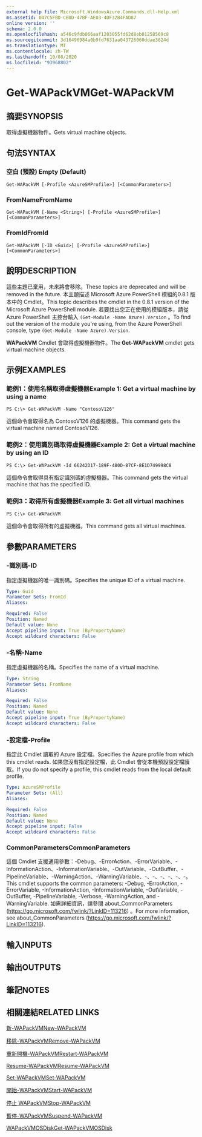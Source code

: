 ```yaml
---
external help file: Microsoft.WindowsAzure.Commands.dll-Help.xml
ms.assetid: 047C5FBD-CB0D-47BF-AE03-4DF32B4FAD87
online version: ''
schema: 2.0.0
ms.openlocfilehash: a546c9fdb066aaf1203055fd62d8eb01258569c8
ms.sourcegitcommit: 3d16496984a0b9fd7631aa043726060ddae3624d
ms.translationtype: MT
ms.contentlocale: zh-TW
ms.lasthandoff: 10/08/2020
ms.locfileid: "93968802"
---
```

# <span data-ttu-id="5dd63-101">Get-WAPackVM</span><span class="sxs-lookup"><span data-stu-id="5dd63-101">Get-WAPackVM</span></span>

## <span data-ttu-id="5dd63-102">摘要</span><span class="sxs-lookup"><span data-stu-id="5dd63-102">SYNOPSIS</span></span>
<span data-ttu-id="5dd63-103">取得虛擬機器物件。</span><span class="sxs-lookup"><span data-stu-id="5dd63-103">Gets virtual machine objects.</span></span>

## <span data-ttu-id="5dd63-104">句法</span><span class="sxs-lookup"><span data-stu-id="5dd63-104">SYNTAX</span></span>

### <span data-ttu-id="5dd63-105">空白 (預設) </span><span class="sxs-lookup"><span data-stu-id="5dd63-105">Empty (Default)</span></span>
```
Get-WAPackVM [-Profile <AzureSMProfile>] [<CommonParameters>]
```

### <span data-ttu-id="5dd63-106">FromName</span><span class="sxs-lookup"><span data-stu-id="5dd63-106">FromName</span></span>
```
Get-WAPackVM [-Name <String>] [-Profile <AzureSMProfile>] [<CommonParameters>]
```

### <span data-ttu-id="5dd63-107">FromId</span><span class="sxs-lookup"><span data-stu-id="5dd63-107">FromId</span></span>
```
Get-WAPackVM [-ID <Guid>] [-Profile <AzureSMProfile>] [<CommonParameters>]
```

## <span data-ttu-id="5dd63-108">說明</span><span class="sxs-lookup"><span data-stu-id="5dd63-108">DESCRIPTION</span></span>
<span data-ttu-id="5dd63-109">這些主題已棄用，未來將會移除。</span><span class="sxs-lookup"><span data-stu-id="5dd63-109">These topics are deprecated and will be removed in the future.</span></span>
<span data-ttu-id="5dd63-110">本主題描述 Microsoft Azure PowerShell 模組的0.8.1 版本中的 Cmdlet。</span><span class="sxs-lookup"><span data-stu-id="5dd63-110">This topic describes the cmdlet in the 0.8.1 version of the Microsoft Azure PowerShell module.</span></span>
<span data-ttu-id="5dd63-111">若要找出您正在使用的模組版本，請從 Azure PowerShell 主控台輸入 `(Get-Module -Name Azure).Version` 。</span><span class="sxs-lookup"><span data-stu-id="5dd63-111">To find out the version of the module you're using, from the Azure PowerShell console, type `(Get-Module -Name Azure).Version`.</span></span>

<span data-ttu-id="5dd63-112">**WAPackVM** Cmdlet 會取得虛擬機器物件。</span><span class="sxs-lookup"><span data-stu-id="5dd63-112">The **Get-WAPackVM** cmdlet gets virtual machine objects.</span></span>

## <span data-ttu-id="5dd63-113">示例</span><span class="sxs-lookup"><span data-stu-id="5dd63-113">EXAMPLES</span></span>

### <span data-ttu-id="5dd63-114">範例1：使用名稱取得虛擬機器</span><span class="sxs-lookup"><span data-stu-id="5dd63-114">Example 1: Get a virtual machine by using a name</span></span>
```
PS C:\> Get-WAPackVM -Name "ContosoV126"
```

<span data-ttu-id="5dd63-115">這個命令會取得名為 ContosoV126 的虛擬機器。</span><span class="sxs-lookup"><span data-stu-id="5dd63-115">This command gets the virtual machine named ContosoV126.</span></span>

### <span data-ttu-id="5dd63-116">範例2：使用識別碼取得虛擬機器</span><span class="sxs-lookup"><span data-stu-id="5dd63-116">Example 2: Get a virtual machine by using an ID</span></span>
```
PS C:\> Get-WAPackVM -Id 66242D17-189F-480D-87CF-8E1D749998C8
```

<span data-ttu-id="5dd63-117">這個命令會取得具有指定識別碼的虛擬機器。</span><span class="sxs-lookup"><span data-stu-id="5dd63-117">This command gets the virtual machine that has the specified ID.</span></span>

### <span data-ttu-id="5dd63-118">範例3：取得所有虛擬機器</span><span class="sxs-lookup"><span data-stu-id="5dd63-118">Example 3: Get all virtual machines</span></span>
```
PS C:\> Get-WAPackVM
```

<span data-ttu-id="5dd63-119">這個命令會取得所有的虛擬機器。</span><span class="sxs-lookup"><span data-stu-id="5dd63-119">This command gets all virtual machines.</span></span>

## <span data-ttu-id="5dd63-120">參數</span><span class="sxs-lookup"><span data-stu-id="5dd63-120">PARAMETERS</span></span>

### <span data-ttu-id="5dd63-121">-識別碼</span><span class="sxs-lookup"><span data-stu-id="5dd63-121">-ID</span></span>
<span data-ttu-id="5dd63-122">指定虛擬機器的唯一識別碼。</span><span class="sxs-lookup"><span data-stu-id="5dd63-122">Specifies the unique ID of a virtual machine.</span></span>

```yaml
Type: Guid
Parameter Sets: FromId
Aliases:

Required: False
Position: Named
Default value: None
Accept pipeline input: True (ByPropertyName)
Accept wildcard characters: False
```

### <span data-ttu-id="5dd63-123">-名稱</span><span class="sxs-lookup"><span data-stu-id="5dd63-123">-Name</span></span>
<span data-ttu-id="5dd63-124">指定虛擬機器的名稱。</span><span class="sxs-lookup"><span data-stu-id="5dd63-124">Specifies the name of a virtual machine.</span></span>

```yaml
Type: String
Parameter Sets: FromName
Aliases:

Required: False
Position: Named
Default value: None
Accept pipeline input: True (ByPropertyName)
Accept wildcard characters: False
```

### <span data-ttu-id="5dd63-125">-設定檔</span><span class="sxs-lookup"><span data-stu-id="5dd63-125">-Profile</span></span>
<span data-ttu-id="5dd63-126">指定此 Cmdlet 讀取的 Azure 設定檔。</span><span class="sxs-lookup"><span data-stu-id="5dd63-126">Specifies the Azure profile from which this cmdlet reads.</span></span>
<span data-ttu-id="5dd63-127">如果您沒有指定設定檔，此 Cmdlet 會從本機預設設定檔讀取。</span><span class="sxs-lookup"><span data-stu-id="5dd63-127">If you do not specify a profile, this cmdlet reads from the local default profile.</span></span>

```yaml
Type: AzureSMProfile
Parameter Sets: (All)
Aliases:

Required: False
Position: Named
Default value: None
Accept pipeline input: False
Accept wildcard characters: False
```

### <span data-ttu-id="5dd63-128">CommonParameters</span><span class="sxs-lookup"><span data-stu-id="5dd63-128">CommonParameters</span></span>
<span data-ttu-id="5dd63-129">這個 Cmdlet 支援通用參數：-Debug、-ErrorAction、-ErrorVariable、-InformationAction、-InformationVariable、-OutVariable、-OutBuffer、-PipelineVariable、-WarningAction、-WarningVariable、-、-、-、-、-、-。</span><span class="sxs-lookup"><span data-stu-id="5dd63-129">This cmdlet supports the common parameters: -Debug, -ErrorAction, -ErrorVariable, -InformationAction, -InformationVariable, -OutVariable, -OutBuffer, -PipelineVariable, -Verbose, -WarningAction, and -WarningVariable.</span></span> <span data-ttu-id="5dd63-130">如需詳細資訊，請參閱 about_CommonParameters (https://go.microsoft.com/fwlink/?LinkID=113216) 。</span><span class="sxs-lookup"><span data-stu-id="5dd63-130">For more information, see about_CommonParameters (https://go.microsoft.com/fwlink/?LinkID=113216).</span></span>

## <span data-ttu-id="5dd63-131">輸入</span><span class="sxs-lookup"><span data-stu-id="5dd63-131">INPUTS</span></span>

## <span data-ttu-id="5dd63-132">輸出</span><span class="sxs-lookup"><span data-stu-id="5dd63-132">OUTPUTS</span></span>

## <span data-ttu-id="5dd63-133">筆記</span><span class="sxs-lookup"><span data-stu-id="5dd63-133">NOTES</span></span>

## <span data-ttu-id="5dd63-134">相關連結</span><span class="sxs-lookup"><span data-stu-id="5dd63-134">RELATED LINKS</span></span>

[<span data-ttu-id="5dd63-135">新-WAPackVM</span><span class="sxs-lookup"><span data-stu-id="5dd63-135">New-WAPackVM</span></span>](./New-WAPackVM.md)

[<span data-ttu-id="5dd63-136">移除-WAPackVM</span><span class="sxs-lookup"><span data-stu-id="5dd63-136">Remove-WAPackVM</span></span>](./Remove-WAPackVM.md)

[<span data-ttu-id="5dd63-137">重新開機-WAPackVM</span><span class="sxs-lookup"><span data-stu-id="5dd63-137">Restart-WAPackVM</span></span>](./Restart-WAPackVM.md)

[<span data-ttu-id="5dd63-138">Resume-WAPackVM</span><span class="sxs-lookup"><span data-stu-id="5dd63-138">Resume-WAPackVM</span></span>](./Resume-WAPackVM.md)

[<span data-ttu-id="5dd63-139">Set-WAPackVM</span><span class="sxs-lookup"><span data-stu-id="5dd63-139">Set-WAPackVM</span></span>](./Set-WAPackVM.md)

[<span data-ttu-id="5dd63-140">開始-WAPackVM</span><span class="sxs-lookup"><span data-stu-id="5dd63-140">Start-WAPackVM</span></span>](./Start-WAPackVM.md)

[<span data-ttu-id="5dd63-141">停止 WAPackVM</span><span class="sxs-lookup"><span data-stu-id="5dd63-141">Stop-WAPackVM</span></span>](./Stop-WAPackVM.md)

[<span data-ttu-id="5dd63-142">暫停-WAPackVM</span><span class="sxs-lookup"><span data-stu-id="5dd63-142">Suspend-WAPackVM</span></span>](./Suspend-WAPackVM.md)

[<span data-ttu-id="5dd63-143">WAPackVMOSDisk</span><span class="sxs-lookup"><span data-stu-id="5dd63-143">Get-WAPackVMOSDisk</span></span>](./Get-WAPackVMOSDisk.md)


